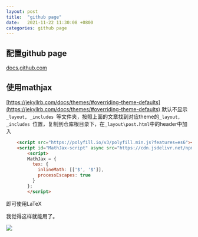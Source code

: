 ```yaml
---
layout: post
title:  "github page"
date:   2021-11-22 11:30:08 +0800
categories: github page
---
```


## 配置github page

[docs.github.com](https://docs.github.com/en/pages/getting-started-with-github-pages/about-github-pages)

## 使用mathjax

[https://jekyllrb.com/docs/themes/#overriding-theme-defaults](https://jekyllrb.com/docs/themes/#overriding-theme-defaults)
默认不显示```_layout, _includes ```等文件夹，按照上面的文章找到对应theme的```_layout, _includes ```位置，复制到仓库根目录下，在```_layout\post.html```中的header中加入
```html
    <script src="https://polyfill.io/v3/polyfill.min.js?features=es6"></script>
    <script id="MathJax-script" async src="https://cdn.jsdelivr.net/npm/mathjax@3/es5/tex-mml-chtml.js"></script>
        <script> 
        MathJax = {
          tex: {
            inlineMath: [['$', '$']],
            processEscapes: true
          }
        };
        </script>
```
即可使用LaTeX

我觉得这样就能用了。


![](https://github.com/congyu711/congyu711.github.io/blob/master/docs/image/%D0%93%D0%BE%D1%80%D0%B0_%D0%93%D0%BE%D0%B2%D0%B5%D1%80%D0%BB%D0%B0_%D0%BF%D1%96%D1%81%D0%BB%D1%8F_%D0%B7%D0%B0%D1%85%D0%BE%D0%B4%D1%83_%D1%81%D0%BE%D0%BD%D1%86%D1%8F.jpg)